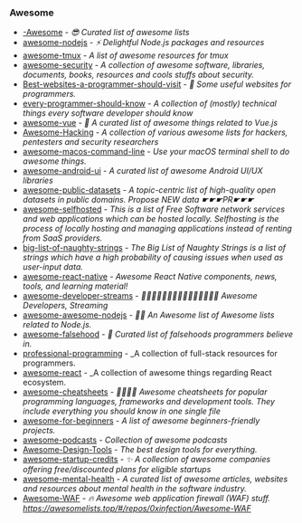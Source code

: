 ### Awesome

- [-Awesome](https://github.com/sindresorhus/awesome) - _😎 Curated list of awesome lists_
- [awesome-nodejs](https://github.com/sindresorhus/awesome-nodejs) - _⚡️ Delightful Node.js packages and resources_
- [awesome-tmux](https://github.com/rothgar/awesome-tmux) - _A list of awesome resources for tmux_
- [awesome-security](https://github.com/sbilly/awesome-security) - _A collection of awesome software, libraries, documents, books, resources and cools stuffs about security._
- [Best-websites-a-programmer-should-visit](https://github.com/sdmg15/Best-websites-a-programmer-should-visit) - _🔗 Some useful websites for programmers._
- [every-programmer-should-know](https://github.com/mtdvio/every-programmer-should-know) - _A collection of (mostly) technical things every software developer should know_
- [awesome-vue](https://github.com/vuejs/awesome-vue) - _🎉 A curated list of awesome things related to Vue.js_
- [Awesome-Hacking](https://github.com/Hack-with-Github/Awesome-Hacking) - _A collection of various awesome lists for hackers, pentesters and security researchers_
- [awesome-macos-command-line](https://github.com/herrbischoff/awesome-macos-command-line) - _Use your macOS terminal shell to do awesome things._
- [awesome-android-ui](https://github.com/wasabeef/awesome-android-ui) - _A curated list of awesome Android UI/UX libraries_
- [awesome-public-datasets](https://github.com/awesomedata/awesome-public-datasets) - _A topic-centric list of high-quality open datasets in public domains. Propose NEW data ☛☛☛PR☛☛☛_
- [awesome-selfhosted](https://github.com/Kickball/awesome-selfhosted) - _This is a list of Free Software network services and web applications which can be hosted locally. Selfhosting is the process of locally hosting and managing applications instead of renting from SaaS providers._
- [big-list-of-naughty-strings](https://github.com/minimaxir/big-list-of-naughty-strings) - _The Big List of Naughty Strings is a list of strings which have a high probability of causing issues when used as user-input data._
- [awesome-react-native](https://github.com/jondot/awesome-react-native) - _Awesome React Native components, news, tools, and learning material!_
- [awesome-developer-streams](https://github.com/bnb/awesome-developer-streams) - _👩🏿‍💻👨🏾‍💻👩🏼‍💻👨🏽‍💻👩🏻‍💻 Awesome Developers, Streaming_
- [awesome-awesome-nodejs](https://github.com/bnb/awesome-awesome-nodejs) - _🐢🚀 An Awesome list of Awesome lists related to Node.js._
- [awesome-falsehood](https://github.com/kdeldycke/awesome-falsehood) - _💊 Curated list of falsehoods programmers believe in._
- [professional-programming](https://github.com/charlax/professional-programming) - \_A collection of full-stack resources for programmers.
- [awesome-react](https://github.com/enaqx/awesome-react) - \_A collection of awesome things regarding React ecosystem.
- [awesome-cheatsheets](https://github.com/LeCoupa/awesome-cheatsheets) - _👩‍💻👨‍💻 Awesome cheatsheets for popular programming languages, frameworks and development tools. They include everything you should know in one single file_
- [awesome-for-beginners](https://github.com/MunGell/awesome-for-beginners) - _A list of awesome beginners-friendly projects._
- [awesome-podcasts](https://github.com/rShetty/awesome-podcasts) - _Collection of awesome podcasts_
- [Awesome-Design-Tools](https://github.com/LisaDziuba/Awesome-Design-Tools) - _The best design tools for everything._
- [awesome-startup-credits](https://github.com/dakshshah96/awesome-startup-credits) - _✨ A collection of awesome companies offering free/discounted plans for eligible startups_
- [awesome-mental-health](https://github.com/dreamingechoes/awesome-mental-health) - _A curated list of awesome articles, websites and resources about mental health in the software industry._
- [Awesome-WAF](https://github.com/0xInfection/Awesome-WAF) - _🔥 Awesome web application firewall (WAF) stuff. https://awesomelists.top/#/repos/0xinfection/Awesome-WAF_
